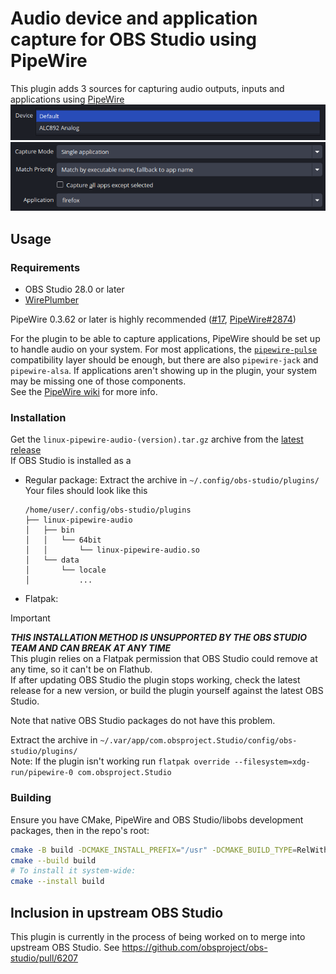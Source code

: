 # Audio device and application capture for OBS Studio using PipeWire 

This plugin adds 3 sources for capturing audio outputs, inputs and applications using [PipeWire](https://pipewire.org)
![Device capture properties](assets/device-capture.png)
![App capture properties](assets/app-capture.png)

## Usage
### Requirements
- OBS Studio 28.0 or later
- [WirePlumber](https://pipewire.pages.freedesktop.org/wireplumber/)

PipeWire 0.3.62 or later is highly recommended ([#17](https://github.com/dimtpap/obs-pipewire-audio-capture/issues/17), [PipeWire#2874](https://gitlab.freedesktop.org/pipewire/pipewire/-/issues/2874))

For the plugin to be able to capture applications, PipeWire should be set up to handle audio on your system.
For most applications, the [`pipewire-pulse`](https://gitlab.freedesktop.org/pipewire/pipewire/-/wikis/FAQ#should-i-uninstall-everything-pulseaudio)
compatibility layer should be enough, but there are also `pipewire-jack` and `pipewire-alsa`.
If applications aren't showing up in the plugin, your system may be missing one of those components.  
See the [PipeWire wiki](https://gitlab.freedesktop.org/pipewire/pipewire/-/wikis/home) for more info.

### Installation
Get the `linux-pipewire-audio-(version).tar.gz` archive from the [latest release](https://github.com/dimtpap/obs-pipewire-audio-capture/releases/latest)  
If OBS Studio is installed as a
- Regular package: Extract the archive in `~/.config/obs-studio/plugins/`  
  Your files should look like this
  ```
  /home/user/.config/obs-studio/plugins
  ├── linux-pipewire-audio
  │   ├── bin
  │   │   └── 64bit
  │   │       └── linux-pipewire-audio.so
  │   └── data
  │       └── locale
  │           ...           
  ```
- Flatpak:
> [!IMPORTANT]
> ***THIS INSTALLATION METHOD IS UNSUPPORTED BY THE OBS STUDIO TEAM AND CAN BREAK AT ANY TIME***  
> This plugin relies on a Flatpak permission that OBS Studio could remove at any time, so it can't be on Flathub.  
> If after updating OBS Studio the plugin stops working, check the latest release for a new version, or build the plugin yourself
> against the latest OBS Studio.
> 
> Note that native OBS Studio packages do not have this problem.

  Extract the archive in `~/.var/app/com.obsproject.Studio/config/obs-studio/plugins/`  
    Note: If the plugin isn't working run `flatpak override --filesystem=xdg-run/pipewire-0 com.obsproject.Studio`
### Building
Ensure you have CMake, PipeWire and OBS Studio/libobs development packages, then in the repo's root:
```sh
cmake -B build -DCMAKE_INSTALL_PREFIX="/usr" -DCMAKE_BUILD_TYPE=RelWithDebInfo
cmake --build build
# To install it system-wide:
cmake --install build
```
## Inclusion in upstream OBS Studio
This plugin is currently in the process of being worked on to merge into upstream OBS Studio. See https://github.com/obsproject/obs-studio/pull/6207
